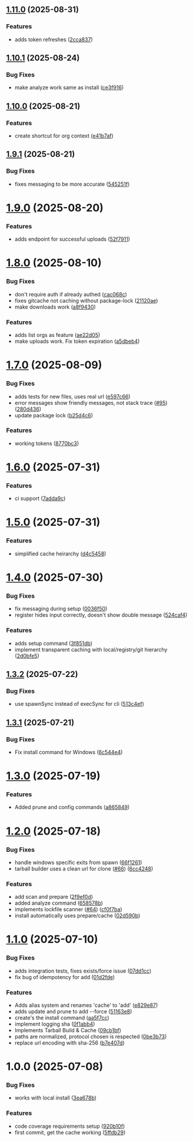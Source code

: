 ## [1.11.0](https://github.com/grata-labs/gitcache-cli/compare/v1.10.1...v1.11.0) (2025-08-31)

### Features

* adds token refreshes ([2cca837](https://github.com/grata-labs/gitcache-cli/commit/2cca837f72dc103cfdaafb06c012e0f9c08e1915))

## [1.10.1](https://github.com/grata-labs/gitcache-cli/compare/v1.10.0...v1.10.1) (2025-08-24)

### Bug Fixes

* make analyze work same as install ([ce3f916](https://github.com/grata-labs/gitcache-cli/commit/ce3f916ac680563d12f1da3bd0ea82c3f9d030d7))

## [1.10.0](https://github.com/grata-labs/gitcache-cli/compare/v1.9.1...v1.10.0) (2025-08-21)

### Features

* create shortcut for org context ([e41b7af](https://github.com/grata-labs/gitcache-cli/commit/e41b7afa9bca0382199e8e3e3dc662aceffb089f))

## [1.9.1](https://github.com/grata-labs/gitcache-cli/compare/v1.9.0...v1.9.1) (2025-08-21)


### Bug Fixes

* fixes messaging to be more accurate ([545251f](https://github.com/grata-labs/gitcache-cli/commit/545251ffd227a0897f357f09dff8e9ae48a5adae))

# [1.9.0](https://github.com/grata-labs/gitcache-cli/compare/v1.8.0...v1.9.0) (2025-08-20)


### Features

* adds endpoint for successful uploads ([52f7911](https://github.com/grata-labs/gitcache-cli/commit/52f79110315d4c70046ecf1f61395a63b070fa05))

# [1.8.0](https://github.com/grata-labs/gitcache-cli/compare/v1.7.0...v1.8.0) (2025-08-10)


### Bug Fixes

* don't require auth if already authed ([cac068c](https://github.com/grata-labs/gitcache-cli/commit/cac068c072bcfe3c65225bf9a6089f389e217e68))
* fixes gitcache not caching without package-lock ([21120ae](https://github.com/grata-labs/gitcache-cli/commit/21120ae0b6fc9664ec6d14f318b429bdeb42e085))
* make downloads work ([a8f9430](https://github.com/grata-labs/gitcache-cli/commit/a8f943001cadc6f2d574ac304d3bca1994625a32))


### Features

* adds list orgs as feature ([ae22d05](https://github.com/grata-labs/gitcache-cli/commit/ae22d054f6a3a488bbf5b847cde22baf61de72f6))
* make uploads work. Fix token expiration ([a5dbeb4](https://github.com/grata-labs/gitcache-cli/commit/a5dbeb40ddee1cd1f364e710809700e74546a74e))

# [1.7.0](https://github.com/grata-labs/gitcache-cli/compare/v1.6.0...v1.7.0) (2025-08-09)


### Bug Fixes

* adds tests for new files, uses real url ([e597c66](https://github.com/grata-labs/gitcache-cli/commit/e597c66edff753b945508adc8004ba1525e6bb7d))
* error messages show friendly messages, not stack trace ([#95](https://github.com/grata-labs/gitcache-cli/issues/95)) ([280d436](https://github.com/grata-labs/gitcache-cli/commit/280d4364babc5afd34847199b2c58dffee703e5b))
* update package lock ([b25d4c6](https://github.com/grata-labs/gitcache-cli/commit/b25d4c6a8243deb48565cddcfdb58e4390a3f2a0))


### Features

* working tokens ([8770bc3](https://github.com/grata-labs/gitcache-cli/commit/8770bc36a476f178fd00c80f908894ae8f1ffa45))

# [1.6.0](https://github.com/grata-labs/gitcache-cli/compare/v1.5.0...v1.6.0) (2025-07-31)


### Features

* ci support ([7adda9c](https://github.com/grata-labs/gitcache-cli/commit/7adda9c1abc8c4ba916beac7d6150f9b94bc4247))

# [1.5.0](https://github.com/grata-labs/gitcache-cli/compare/v1.4.0...v1.5.0) (2025-07-31)


### Features

* simplified cache heirarchy ([d4c5458](https://github.com/grata-labs/gitcache-cli/commit/d4c5458355b7732b305bf61f57f0d555ecadb6b8))

# [1.4.0](https://github.com/grata-labs/gitcache-cli/compare/v1.3.2...v1.4.0) (2025-07-30)


### Bug Fixes

* fix messaging during setup ([0036f50](https://github.com/grata-labs/gitcache-cli/commit/0036f50b45a0820a0107a4c89ef9063b92a7df0b))
* register hides input correctly, doesn't show double message ([524caf4](https://github.com/grata-labs/gitcache-cli/commit/524caf4d2364980a00b9220a45ae8ce19f30b191))


### Features

* adds setup command ([3f851db](https://github.com/grata-labs/gitcache-cli/commit/3f851db6b838cbda3ef948ceffe99ce2bc59f488))
* implement transparent caching with local/registry/git hierarchy ([2d0bfe5](https://github.com/grata-labs/gitcache-cli/commit/2d0bfe5bc41c825b84af56ba001544ea74580e55))

## [1.3.2](https://github.com/grata-labs/gitcache-cli/compare/v1.3.1...v1.3.2) (2025-07-22)


### Bug Fixes

* use spawnSync instead of execSync for cli ([513c4ef](https://github.com/grata-labs/gitcache-cli/commit/513c4ef62c1c11441fd0476d0dd828c3e39a2cb1))

## [1.3.1](https://github.com/grata-labs/gitcache-cli/compare/v1.3.0...v1.3.1) (2025-07-21)


### Bug Fixes

* Fix install command for Windows ([6c544e4](https://github.com/grata-labs/gitcache-cli/commit/6c544e4fcfae49e3c14a03fa8bc38976511c9481))

# [1.3.0](https://github.com/grata-labs/gitcache-cli/compare/v1.2.0...v1.3.0) (2025-07-19)


### Features

* Added prune and config commands ([a865849](https://github.com/grata-labs/gitcache-cli/commit/a8658497daa39ebc5b960f9734bfa58ed09805bf))

# [1.2.0](https://github.com/grata-labs/gitcache-cli/compare/v1.1.0...v1.2.0) (2025-07-18)


### Bug Fixes

* handle windows specific exits from spawn ([66f1261](https://github.com/grata-labs/gitcache-cli/commit/66f12618e462753fb8d1c851185634f4ac65264b))
* tarball builder uses a clean url for clone ([#66](https://github.com/grata-labs/gitcache-cli/issues/66)) ([6cc4248](https://github.com/grata-labs/gitcache-cli/commit/6cc4248a175bc923b1f137c7369e19a527d5417c))


### Features

* add scan and prepare ([2f9ef0d](https://github.com/grata-labs/gitcache-cli/commit/2f9ef0d1e06ea39a5f9e5238443330e421a01b8d))
* added analyze command ([658578b](https://github.com/grata-labs/gitcache-cli/commit/658578b474cf70c032412b0840b0ca17dba6ccb9))
* implements lockfile scanner ([#64](https://github.com/grata-labs/gitcache-cli/issues/64)) ([cf0f7ba](https://github.com/grata-labs/gitcache-cli/commit/cf0f7bafa9623c30bb7b0714430a2e968a5bc487))
* install automatically uses prepare/cache ([02d590b](https://github.com/grata-labs/gitcache-cli/commit/02d590b61e50f8f69ba4184bd59d6e9f1dbef90d))

# [1.1.0](https://github.com/grata-labs/gitcache-cli/compare/v1.0.0...v1.1.0) (2025-07-10)


### Bug Fixes

* adds integration tests, fixes exists/force issue ([07dd1cc](https://github.com/grata-labs/gitcache-cli/commit/07dd1cc9a54a64d4fe82d2e9807d344a47cd3863))
* fix bug of idempotency for add ([01d2fde](https://github.com/grata-labs/gitcache-cli/commit/01d2fde843c11d0b2b3af7baa4e3ad2d7597c6b6))


### Features

* Adds alias system and renames 'cache' to 'add' ([e829e87](https://github.com/grata-labs/gitcache-cli/commit/e829e8707ec60ae51a1a78a3ce37ae205bc6af4c))
* adds update and prune to add --force ([51163e8](https://github.com/grata-labs/gitcache-cli/commit/51163e845141c012efce4e90c7ef20b46633a9d5))
* create's the install command ([aa5f7cc](https://github.com/grata-labs/gitcache-cli/commit/aa5f7ccd950cb96a159cc3f7fe9eb22f3e8f024c))
* implement logging sha ([0f1abb4](https://github.com/grata-labs/gitcache-cli/commit/0f1abb4aad39bd246e56fc2ae087940de74c71d9))
* Implements Tarball Build & Cache ([09cb1bf](https://github.com/grata-labs/gitcache-cli/commit/09cb1bfdfa797b2663998d8daa1581a47b8b7945))
* paths are normalized, protocol chosen is respected ([0be3b73](https://github.com/grata-labs/gitcache-cli/commit/0be3b733c4e04dd4d1ff07bfd6240d5388c13f82))
* replace url encoding with sha-256 ([b7e407d](https://github.com/grata-labs/gitcache-cli/commit/b7e407d702ffd6aa1a68dddf3025651e1eac1d4d))

# 1.0.0 (2025-07-08)


### Bug Fixes

* works with local install ([3ea678b](https://github.com/grata-labs/gitcache-cli/commit/3ea678bd1c5293e1e04f4b28db7249f54bd173f3))


### Features

* code coverage requirements setup ([920b10f](https://github.com/grata-labs/gitcache-cli/commit/920b10fe4d1dba67271bd9551b600a383d33163b))
* first commit, get the cache working ([5ffdb29](https://github.com/grata-labs/gitcache-cli/commit/5ffdb29bb68b16bd100b64e2f0110dc9c63b34e1))
